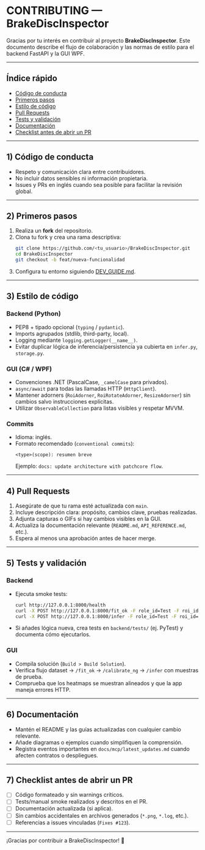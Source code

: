 # CONTRIBUTING — BrakeDiscInspector

Gracias por tu interés en contribuir al proyecto **BrakeDiscInspector**. Este documento describe el flujo de colaboración y las normas de estilo para el backend FastAPI y la GUI WPF.

---

## Índice rápido

- [Código de conducta](#1-código-de-conducta)
- [Primeros pasos](#2-primeros-pasos)
- [Estilo de código](#3-estilo-de-código)
- [Pull Requests](#4-pull-requests)
- [Tests y validación](#5-tests-y-validación)
- [Documentación](#6-documentación)
- [Checklist antes de abrir un PR](#7-checklist-antes-de-abrir-un-pr)

---

## 1) Código de conducta

- Respeto y comunicación clara entre contribuidores.
- No incluir datos sensibles ni información propietaria.
- Issues y PRs en inglés cuando sea posible para facilitar la revisión global.

---

## 2) Primeros pasos

1. Realiza un **fork** del repositorio.
2. Clona tu fork y crea una rama descriptiva:
   ```bash
   git clone https://github.com/<tu_usuario>/BrakeDiscInspector.git
   cd BrakeDiscInspector
   git checkout -b feat/nueva-funcionalidad
   ```
3. Configura tu entorno siguiendo [DEV_GUIDE.md](DEV_GUIDE.md).

---

## 3) Estilo de código

### Backend (Python)
- PEP8 + tipado opcional (`typing` / `pydantic`).
- Imports agrupados (stdlib, third-party, local).
- Logging mediante `logging.getLogger(__name__)`.
- Evitar duplicar lógica de inferencia/persistencia ya cubierta en `infer.py`, `storage.py`.

### GUI (C# / WPF)
- Convenciones .NET (PascalCase, `_camelCase` para privados).
- `async/await` para todas las llamadas HTTP (`HttpClient`).
- Mantener adorners (`RoiAdorner`, `RoiRotateAdorner`, `ResizeAdorner`) sin cambios salvo instrucciones explícitas.
- Utilizar `ObservableCollection` para listas visibles y respetar MVVM.

### Commits
- Idioma: inglés.
- Formato recomendado (`conventional commits`):
  ```
  <type>(scope): resumen breve
  ```
  Ejemplo: `docs: update architecture with patchcore flow`.

---

## 4) Pull Requests

1. Asegúrate de que tu rama esté actualizada con `main`.
2. Incluye descripción clara: propósito, cambios clave, pruebas realizadas.
3. Adjunta capturas o GIFs si hay cambios visibles en la GUI.
4. Actualiza la documentación relevante (`README.md`, `API_REFERENCE.md`, etc.).
5. Espera al menos una aprobación antes de hacer merge.

---

## 5) Tests y validación

### Backend
- Ejecuta smoke tests:
  ```bash
  curl http://127.0.0.1:8000/health
  curl -X POST http://127.0.0.1:8000/fit_ok -F role_id=Test -F roi_id=ROI -F mm_per_px=0.2 -F images=@sample_ok.png
  curl -X POST http://127.0.0.1:8000/infer -F role_id=Test -F roi_id=ROI -F mm_per_px=0.2 -F image=@sample_ok.png
  ```
- Si añades lógica nueva, crea tests en `backend/tests/` (ej. PyTest) y documenta cómo ejecutarlos.

### GUI
- Compila solución (`Build > Build Solution`).
- Verifica flujo dataset → `/fit_ok` → `/calibrate_ng` → `/infer` con muestras de prueba.
- Comprueba que los heatmaps se muestran alineados y que la app maneja errores HTTP.

---

## 6) Documentación

- Mantén el README y las guías actualizadas con cualquier cambio relevante.
- Añade diagramas o ejemplos cuando simplifiquen la comprensión.
- Registra eventos importantes en `docs/mcp/latest_updates.md` cuando afecten contratos o despliegues.

---

## 7) Checklist antes de abrir un PR

- [ ] Código formateado y sin warnings críticos.
- [ ] Tests/manual smoke realizados y descritos en el PR.
- [ ] Documentación actualizada (si aplica).
- [ ] Sin cambios accidentales en archivos generados (`*.png`, `*.log`, etc.).
- [ ] Referencias a issues vinculadas (`Fixes #123`).

---

¡Gracias por contribuir a BrakeDiscInspector! 🚀
